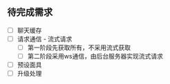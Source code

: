 ## 待完成需求

+ [ ] 聊天缓存
+ [ ] 请求通信 - 流式请求
  + [ ] 第一阶段先获取所有，不采用流式获取
  + [ ] 第二阶段采用ws通信，由后台服务器实现流式请求
+ [ ] 预设面具
+ [ ] 升级处理
